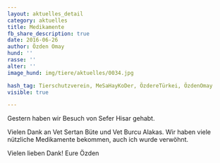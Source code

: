 ```yaml
---
layout: aktuelles_detail
category: aktuelles
title: Medikamente
fb_share_description: true
date: 2016-06-26
author: Özden Omay
hund: ''
rasse: ''
alter: ''
image_hund: img/tiere/aktuelles/0034.jpg

hash_tag: Tierschutzverein, MeSaHayKoDer, ÖzdereTürkei, ÖzdenOmay
visible: true

---
```

Gestern haben wir Besuch von Sefer Hisar gehabt.

Vielen Dank an Vet Sertan Büte und Vet Burcu Alakas. Wir haben viele nützliche Medikamente bekommen, auch ich wurde verwöhnt.

Vielen lieben Dank! Eure Özden
